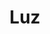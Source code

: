 ---
layout: bairro
title: Luz
regiao: zona-central
pb: "!1m18!1m12!1m3!1d14632.51829530752!2d-46.63110684999997!3d-23.5278416!2m3!1f0!2f0!3f0!3m2!1i1024!2i768!4f13.1!3m3!1m2!1s0x94ce588ab30c3ef5%3A0x75a3f2fdf04782d7!2sLuz%2C+S%C3%A3o+Paulo+-+State+of+S%C3%A3o+Paulo!5e0!3m2!1sen!2sbr!4v1427320599800"
photo_id: "16699996410"
---